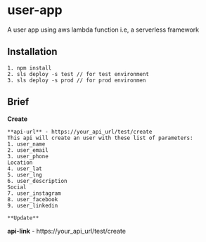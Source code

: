 # user-app
A user app using aws lambda function i.e, a serverless framework

## Installation
```
1. npm install
2. sls deploy -s test // for test environment
3. sls deploy -s prod // for prod environmen
```
## Brief
**Create**
```
**api-url** - https://your_api_url/test/create
This api will create an user with these list of parameters:
1. user_name 
2. user_email
3. user_phone
Location
4. user_lat
5. user_lng
6. user_description
Social
7. user_instagram
8. user_facebook
9. user_linkedin

**Update**
```
  **api-link** - https://your_api_url/test/create

```
